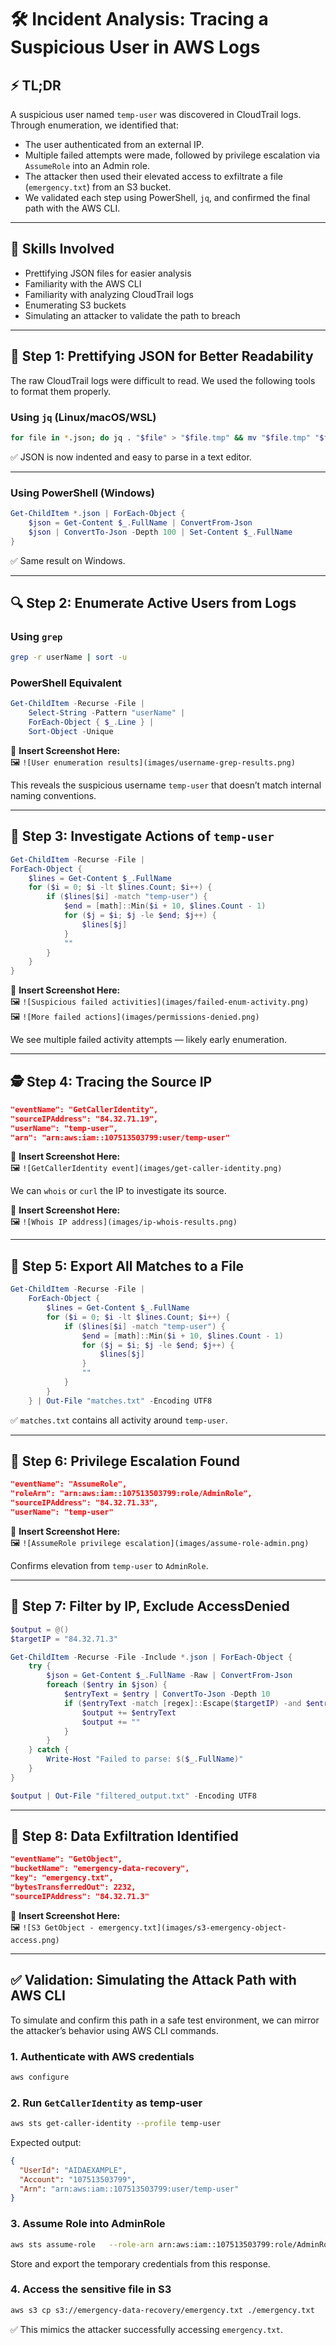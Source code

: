 
# 🛠️ Incident Analysis: Tracing a Suspicious User in AWS Logs

## ⚡ TL;DR

A suspicious user named `temp-user` was discovered in CloudTrail logs. Through enumeration, we identified that:

- The user authenticated from an external IP.
- Multiple failed attempts were made, followed by privilege escalation via `AssumeRole` into an Admin role.
- The attacker then used their elevated access to exfiltrate a file (`emergency.txt`) from an S3 bucket.
- We validated each step using PowerShell, `jq`, and confirmed the final path with the AWS CLI.

---

## 🧠 Skills Involved

- Prettifying JSON files for easier analysis  
- Familiarity with the AWS CLI  
- Familiarity with analyzing CloudTrail logs  
- Enumerating S3 buckets  
- Simulating an attacker to validate the path to breach  

---

## 📂 Step 1: Prettifying JSON for Better Readability

The raw CloudTrail logs were difficult to read. We used the following tools to format them properly.

### **Using `jq` (Linux/macOS/WSL)**

```bash
for file in *.json; do jq . "$file" > "$file.tmp" && mv "$file.tmp" "$file"; done
```

✅ JSON is now indented and easy to parse in a text editor.

---

### **Using PowerShell (Windows)**

```powershell
Get-ChildItem *.json | ForEach-Object {
    $json = Get-Content $_.FullName | ConvertFrom-Json
    $json | ConvertTo-Json -Depth 100 | Set-Content $_.FullName
}
```

✅ Same result on Windows.

---

## 🔍 Step 2: Enumerate Active Users from Logs

### **Using `grep`**

```bash
grep -r userName | sort -u
```

### **PowerShell Equivalent**

```powershell
Get-ChildItem -Recurse -File | 
    Select-String -Pattern "userName" | 
    ForEach-Object { $_.Line } | 
    Sort-Object -Unique
```

📸 **Insert Screenshot Here:**  
🖼️ `![User enumeration results](images/username-grep-results.png)`

This reveals the suspicious username `temp-user` that doesn’t match internal naming conventions.

---

## 🧾 Step 3: Investigate Actions of `temp-user`

```powershell
Get-ChildItem -Recurse -File |
ForEach-Object {
    $lines = Get-Content $_.FullName
    for ($i = 0; $i -lt $lines.Count; $i++) {
        if ($lines[$i] -match "temp-user") {
            $end = [math]::Min($i + 10, $lines.Count - 1)
            for ($j = $i; $j -le $end; $j++) {
                $lines[$j]
            }
            ""
        }
    }
}
```

📸 **Insert Screenshot Here:**  
🖼️ `![Suspicious failed activities](images/failed-enum-activity.png)`  
🖼️ `![More failed actions](images/permissions-denied.png)`

We see multiple failed activity attempts — likely early enumeration.

---

## 🕵️ Step 4: Tracing the Source IP

```json
"eventName": "GetCallerIdentity",
"sourceIPAddress": "84.32.71.19",
"userName": "temp-user",
"arn": "arn:aws:iam::107513503799:user/temp-user"
```

📸 **Insert Screenshot Here:**  
🖼️ `![GetCallerIdentity event](images/get-caller-identity.png)`

We can `whois` or `curl` the IP to investigate its source.

📸 **Insert Screenshot Here:**  
🖼️ `![Whois IP address](images/ip-whois-results.png)`

---

## 📝 Step 5: Export All Matches to a File

```powershell
Get-ChildItem -Recurse -File |
    ForEach-Object {
        $lines = Get-Content $_.FullName
        for ($i = 0; $i -lt $lines.Count; $i++) {
            if ($lines[$i] -match "temp-user") {
                $end = [math]::Min($i + 10, $lines.Count - 1)
                for ($j = $i; $j -le $end; $j++) {
                    $lines[$j]
                }
                ""
            }
        }
    } | Out-File "matches.txt" -Encoding UTF8
```

✅ `matches.txt` contains all activity around `temp-user`.

---

## 🚨 Step 6: Privilege Escalation Found

```json
"eventName": "AssumeRole",
"roleArn": "arn:aws:iam::107513503799:role/AdminRole",
"sourceIPAddress": "84.32.71.33",
"userName": "temp-user"
```

📸 **Insert Screenshot Here:**  
🖼️ `![AssumeRole privilege escalation](images/assume-role-admin.png)`

Confirms elevation from `temp-user` to `AdminRole`.

---

## 🔎 Step 7: Filter by IP, Exclude AccessDenied

```powershell
$output = @()
$targetIP = "84.32.71.3"

Get-ChildItem -Recurse -File -Include *.json | ForEach-Object {
    try {
        $json = Get-Content $_.FullName -Raw | ConvertFrom-Json
        foreach ($entry in $json) {
            $entryText = $entry | ConvertTo-Json -Depth 10
            if ($entryText -match [regex]::Escape($targetIP) -and $entryText -notmatch "AccessDenied") {
                $output += $entryText
                $output += ""
            }
        }
    } catch {
        Write-Host "Failed to parse: $($_.FullName)"
    }
}

$output | Out-File "filtered_output.txt" -Encoding UTF8
```

---

## 💾 Step 8: Data Exfiltration Identified

```json
"eventName": "GetObject",
"bucketName": "emergency-data-recovery",
"key": "emergency.txt",
"bytesTransferredOut": 2232,
"sourceIPAddress": "84.32.71.3"
```

📸 **Insert Screenshot Here:**  
🖼️ `![S3 GetObject - emergency.txt](images/s3-emergency-object-access.png)`

---

## ✅ Validation: Simulating the Attack Path with AWS CLI

To simulate and confirm this path in a safe test environment, we can mirror the attacker’s behavior using AWS CLI commands.

### **1. Authenticate with AWS credentials**
```bash
aws configure
```

### **2. Run `GetCallerIdentity` as temp-user**
```bash
aws sts get-caller-identity --profile temp-user
```

Expected output:
```json
{
  "UserId": "AIDAEXAMPLE",
  "Account": "107513503799",
  "Arn": "arn:aws:iam::107513503799:user/temp-user"
}
```

### **3. Assume Role into AdminRole**
```bash
aws sts assume-role   --role-arn arn:aws:iam::107513503799:role/AdminRole   --role-session-name attackerSession   --profile temp-user
```

Store and export the temporary credentials from this response.

### **4. Access the sensitive file in S3**
```bash
aws s3 cp s3://emergency-data-recovery/emergency.txt ./emergency.txt   --region us-east-1   --profile attackerSession
```

✅ This mimics the attacker successfully accessing `emergency.txt`.
